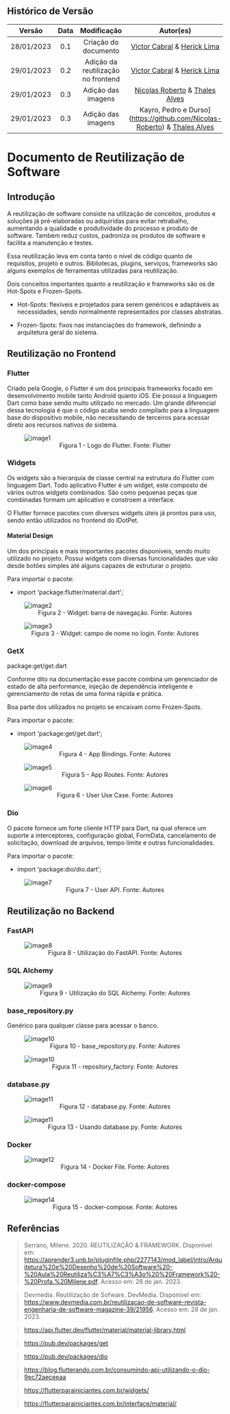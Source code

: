 ## Histórico de Versão
| Versão | Data | Modificação | Autor(es) |
|:-:|:-:|:-:|:-:|
| 28/01/2023 | 0.1 | Criação do documento | [Victor Cabral](https://github.com/victordscabral) & [Herick Lima](https://github.com/hericklima22)|
| 29/01/2023 | 0.2 | Adição da reutilização no frontend | [Victor Cabral](https://github.com/victordscabral) & [Herick Lima](https://github.com/hericklima22)|
| 29/01/2023 | 0.3 | Adição das imagens | [Nicolas Roberto](https://github.com/Nicolas-Roberto) & [Thales Alves](https://github.com/Thalisson-Alves)|
| 29/01/2023 | 0.3 | Adição das imagens | Kayro, Pedro e Durso](https://github.com/Nicolas-Roberto) & [Thales Alves](https://github.com/Thalisson-Alves)|

# Documento de Reutilização de Software

## Introdução

A reutilização de software consiste na utilização de conceitos, produtos e soluções já pré-elaboradas ou adquiridas para evitar retrabalho, aumentando a qualidade e produtividade do processo e produto de software. Também reduz custos, padroniza os produtos de software e facilita a manutenção e testes.   

Essa reutilização leva em conta tanto o nível de código quanto de requisitos, projeto e outros. Bibliotecas, plugins, serviços, frameworks são alguns exemplos de ferramentas utilizadas para reutilização.

Dois conceitos importantes quanto a reutilização e frameworks são os de Hot-Spots e Frozen-Spots.

- Hot-Spots: flexíveis e projetados para serem genéricos e adaptáveis as necessidades, sendo normalmente representados por classes abstratas.

- Frozen-Spots: fixos nas instanciações do framework, definindo a arquitetura geral do sistema.

## Reutilização no Frontend

### Flutter

Criado pela Google, o Flutter é um dos principais frameworks focado em desenvolvimento mobile tanto Android quanto iOS. Ele possui a linguagem Dart como base sendo muito utilizado no mercado. Um grande diferencial dessa tecnologia é que o código acaba sendo compilado para a linguagem base do dispositivo mobile, não necessitando de terceiros para acessar direto aos recursos nativos do sistema.

<figure>
  <img src="https://github.com/UnBArqDsw2022-2/2022.2_G4_IDotPet/blob/master/docs/assets/reutilizacao/flutter.png?raw=true" alt="image1"/>
  <figcaption align="center" >Figura 1 - Logo do Flutter. Fonte: Flutter </figcaption>
</figure>

### Widgets

Os widgets são a hierarquia de classe central na estrutura do Flutter com linguagem Dart. Todo aplicativo Flutter é um widget, este composto de vários outros widgets combinados. São como pequenas peças que combinadas formam um aplicativo e constroem a interface. 

O Flutter fornece pacotes com diversos widgets úteis já prontos para uso, sendo então utilizados no frontend do IDotPet.

#### Material Design

Um dos principais e mais importantes pacotes disponíveis, sendo muito utilizado no projeto. Possui widgets com diversas funcionalidades que vão desde botões simples até alguns capazes de estruturar o projeto.

Para importar o pacote:

- import 'package:flutter/material.dart';

<figure>
  <img src="https://github.com/UnBArqDsw2022-2/2022.2_G4_IDotPet/blob/master/docs/assets/reutilizacao/barra_navegacao.png?raw=true" alt="image2"/>
  <figcaption align="center" >Figura 2 - Widget: barra de navegação. Fonte: Autores </figcaption>
</figure>

<figure>
  <img src="https://github.com/UnBArqDsw2022-2/2022.2_G4_IDotPet/blob/master/docs/assets/reutilizacao/nome_login.png?raw=true" alt="image3"/>
  <figcaption align="center" >Figura 3 - Widget: campo de nome no login. Fonte: Autores </figcaption>
</figure>

### GetX

package:get/get.dart

Conforme dito na documentação esse pacote combina um gerenciador de estado de alta performance, injeção de dependência inteligente e gerenciamento de rotas de uma forma rápida e prática. 

Boa parte dos utilizados no projeto se encaixam como Frozen-Spots.

Para importar o pacote:

- import 'package:get/get.dart';

<figure>
  <img src="https://github.com/UnBArqDsw2022-2/2022.2_G4_IDotPet/blob/master/docs/assets/reutilizacao/app_bindings.png?raw=true" alt="image4"/>
  <figcaption align="center" >Figura 4 - App Bindings. Fonte: Autores </figcaption>
</figure>

<figure>
  <img src="https://github.com/UnBArqDsw2022-2/2022.2_G4_IDotPet/blob/master/docs/assets/reutilizacao/app_routes.png?raw=true" alt="image5"/>
  <figcaption align="center" >Figura 5 - App Routes. Fonte: Autores </figcaption>
</figure>

<figure>
  <img src="https://github.com/UnBArqDsw2022-2/2022.2_G4_IDotPet/blob/master/docs/assets/reutilizacao/use_case.png?raw=true" alt="image6"/>
  <figcaption align="center" >Figura 6 - User Use Case. Fonte: Autores </figcaption>
</figure>

### Dio

O pacote fornece um forte cliente HTTP para Dart, na qual oferece um suporte a interceptores, configuração global, FormData, cancelamento de solicitação, download de arquivos, tempo limite e outras funcionalidades. 

Para importar o pacote:

- import 'package:dio/dio.dart';

<figure>
  <img src="https://github.com/UnBArqDsw2022-2/2022.2_G4_IDotPet/blob/master/docs/assets/reutilizacao/user_api.png?raw=true" alt="image7"/>
  <figcaption align="center" >Figura 7 - User API. Fonte: Autores </figcaption>
</figure>

## Reutilização no Backend

### FastAPI

<figure>
  <img src="https://github.com/UnBArqDsw2022-2/2022.2_G4_IDotPet/blob/master/docs/assets/reutilizacao/fast_api.png?raw=true" alt="image8"/>
  <figcaption align="center" >Figura 8 - Utilização do FastAPI. Fonte: Autores </figcaption>
</figure>

### SQL Alchemy

<figure>
  <img src="https://github.com/UnBArqDsw2022-2/2022.2_G4_IDotPet/blob/master/docs/assets/reutilizacao/sql_alchemy.png?raw=true" alt="image9"/>
  <figcaption align="center" >Figura 9 - Utilização do SQL Alchemy. Fonte: Autores </figcaption>
</figure>

### base_repository.py

Genérico para qualquer classe para acessar o banco.

<figure>
  <img src="https://github.com/UnBArqDsw2022-2/2022.2_G4_IDotPet/blob/master/docs/assets/reutilizacao/base_repository.png?raw=true" alt="image10"/>
  <figcaption align="center" >Figura 10 - base_repository.py. Fonte: Autores </figcaption>
</figure>

<figure>
  <img src="https://github.com/UnBArqDsw2022-2/2022.2_G4_IDotPet/blob/master/docs/assets/reutilizacao/repository_factory.png?raw=true" alt="image10"/>
  <figcaption align="center" >Figura 11 - repository_factory. Fonte: Autores </figcaption>
</figure>

### database.py

<figure>
  <img src="https://github.com/UnBArqDsw2022-2/2022.2_G4_IDotPet/blob/master/docs/assets/reutilizacao/database.png?raw=true" alt="image11"/>
  <figcaption align="center" >Figura 12 - database.py. Fonte: Autores </figcaption>
</figure>

<figure>
  <img src="https://github.com/UnBArqDsw2022-2/2022.2_G4_IDotPet/blob/master/docs/assets/reutilizacao/usando_database.png?raw=true" alt="image11"/>
  <figcaption align="center" >Figura 13 - Usando database.py. Fonte: Autores </figcaption>
</figure>

### Docker

<figure>
  <img src="https://github.com/UnBArqDsw2022-2/2022.2_G4_IDotPet/blob/master/docs/assets/reutilizacao/dockerfile.png?raw=true" alt="image12"/>
  <figcaption align="center" >Figura 14 - Docker File. Fonte: Autores </figcaption>
</figure>

### docker-compose

<figure>
  <img src="https://github.com/UnBArqDsw2022-2/2022.2_G4_IDotPet/blob/master/docs/assets/reutilizacao/dockercompose.png?raw=true" alt="image14"/>
  <figcaption align="center" >Figura 15 - docker-compose. Fonte: Autores </figcaption>
</figure>

## Referências

> Serrano, Milene. 2020. REUTILIZAÇÃO & FRAMEWORK. Disponível em: https://aprender3.unb.br/pluginfile.php/2277143/mod_label/intro/Arquitetura%20e%20Desenho%20de%20Software%20-%20Aula%20Reutiliza%C3%A7%C3%A3o%20%20Framework%20-%20Profa.%20Milene.pdf. Acesso em: 28 de jan. 2023.

> Devmedia. Reutilização de Sofware. DevMedia. Disponível em: https://www.devmedia.com.br/reutilizacao-de-software-revista-engenharia-de-software-magazine-39/21956. Acesso em: 28 de jan. 2023.

> https://api.flutter.dev/flutter/material/material-library.html

> https://pub.dev/packages/get

> https://pub.dev/packages/dio 

> https://blog.flutterando.com.br/consumindo-api-utilizando-o-dio-9ec72aeceeaa

> https://flutterparainiciantes.com.br/widgets/

> https://flutterparainiciantes.com.br/interface/material/ 